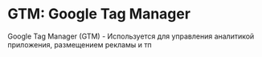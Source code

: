 # GTM: Google Tag Manager

Google Tag Manager (GTM) - Используется для управления аналитикой приложения, размещением рекламы и тп
